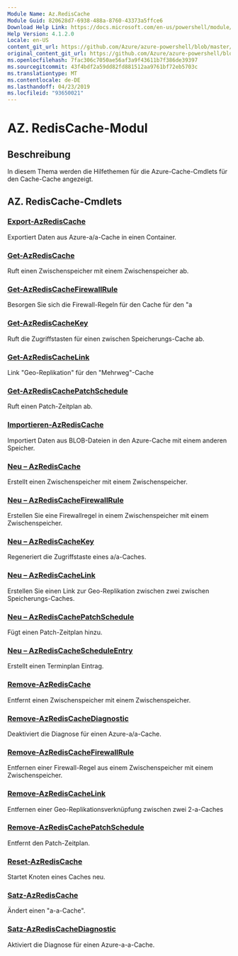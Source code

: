 ```yaml
---
Module Name: Az.RedisCache
Module Guid: 820628d7-6938-488a-8760-43373a5ffce6
Download Help Link: https://docs.microsoft.com/en-us/powershell/module/az.rediscache
Help Version: 4.1.2.0
Locale: en-US
content_git_url: https://github.com/Azure/azure-powershell/blob/master/src/RedisCache/RedisCache/help/Az.RedisCache.md
original_content_git_url: https://github.com/Azure/azure-powershell/blob/master/src/RedisCache/RedisCache/help/Az.RedisCache.md
ms.openlocfilehash: 7fac306c7050ae56af3a9f43611b7f386de39397
ms.sourcegitcommit: 43f4bdf2a59dd82fd881512aa9761bf72eb5703c
ms.translationtype: MT
ms.contentlocale: de-DE
ms.lasthandoff: 04/23/2019
ms.locfileid: "93650021"
---
```

# AZ. RedisCache-Modul
## Beschreibung
In diesem Thema werden die Hilfethemen für die Azure-Cache-Cmdlets für den Cache-Cache angezeigt.

## AZ. RedisCache-Cmdlets
### [Export-AzRedisCache](Export-AzRedisCache.md)
Exportiert Daten aus Azure-a/a-Cache in einen Container.

### [Get-AzRedisCache](Get-AzRedisCache.md)
Ruft einen Zwischenspeicher mit einem Zwischenspeicher ab.

### [Get-AzRedisCacheFirewallRule](Get-AzRedisCacheFirewallRule.md)
Besorgen Sie sich die Firewall-Regeln für den Cache für den "a

### [Get-AzRedisCacheKey](Get-AzRedisCacheKey.md)
Ruft die Zugriffstasten für einen zwischen Speicherungs-Cache ab.

### [Get-AzRedisCacheLink](Get-AzRedisCacheLink.md)
Link "Geo-Replikation" für den "Mehrweg"-Cache

### [Get-AzRedisCachePatchSchedule](Get-AzRedisCachePatchSchedule.md)
Ruft einen Patch-Zeitplan ab.

### [Importieren-AzRedisCache](Import-AzRedisCache.md)
Importiert Daten aus BLOB-Dateien in den Azure-Cache mit einem anderen Speicher.

### [Neu – AzRedisCache](New-AzRedisCache.md)
Erstellt einen Zwischenspeicher mit einem Zwischenspeicher.

### [Neu – AzRedisCacheFirewallRule](New-AzRedisCacheFirewallRule.md)
Erstellen Sie eine Firewallregel in einem Zwischenspeicher mit einem Zwischenspeicher.

### [Neu – AzRedisCacheKey](New-AzRedisCacheKey.md)
Regeneriert die Zugriffstaste eines a/a-Caches.

### [Neu – AzRedisCacheLink](New-AzRedisCacheLink.md)
Erstellen Sie einen Link zur Geo-Replikation zwischen zwei zwischen Speicherungs-Caches.

### [Neu – AzRedisCachePatchSchedule](New-AzRedisCachePatchSchedule.md)
Fügt einen Patch-Zeitplan hinzu.

### [Neu – AzRedisCacheScheduleEntry](New-AzRedisCacheScheduleEntry.md)
Erstellt einen Terminplan Eintrag.

### [Remove-AzRedisCache](Remove-AzRedisCache.md)
Entfernt einen Zwischenspeicher mit einem Zwischenspeicher.

### [Remove-AzRedisCacheDiagnostic](Remove-AzRedisCacheDiagnostic.md)
Deaktiviert die Diagnose für einen Azure-a/a-Cache.

### [Remove-AzRedisCacheFirewallRule](Remove-AzRedisCacheFirewallRule.md)
Entfernen einer Firewall-Regel aus einem Zwischenspeicher mit einem Zwischenspeicher.

### [Remove-AzRedisCacheLink](Remove-AzRedisCacheLink.md)
Entfernen einer Geo-Replikationsverknüpfung zwischen zwei 2-a-Caches

### [Remove-AzRedisCachePatchSchedule](Remove-AzRedisCachePatchSchedule.md)
Entfernt den Patch-Zeitplan.

### [Reset-AzRedisCache](Reset-AzRedisCache.md)
Startet Knoten eines Caches neu.

### [Satz-AzRedisCache](Set-AzRedisCache.md)
Ändert einen "a-a-Cache".

### [Satz-AzRedisCacheDiagnostic](Set-AzRedisCacheDiagnostic.md)
Aktiviert die Diagnose für einen Azure-a-a-Cache.

